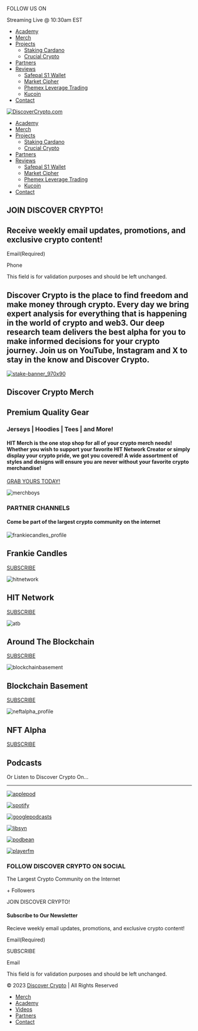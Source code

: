 FOLLOW US ON[](https://www.instagram.com/bitboy_crypto/ "Follow Us On Instagram")[](https://www.youtube.com/@DiscoverCrypto_ "Watch Us On YouTube")[](https://www.facebook.com/DiscoverCryptoChannel "Follow Us On Facebook")[](https://twitter.com/DiscoverCrypto_ "Follow Us On Twitter")[](https://www.tiktok.com/@discovercrypto_ "View Us On TikTok")[](https://www.threads.net/@bitboy_crypto "View Us On Threads")[](https://discord.gg/bitlab "View Us On Discord")

Streaming Live @ 10:30am EST

* [Academy](http://bitlabacademy.com/)
* [Merch](https://www.hitmerch.com/)
* [Projects](#)
    * [Staking Cardano](https://discovercrypto.live/staking/cardano/)
    * [Crucial Crypto](https://crucialcrypto.io/)
* [Partners](https://discovercrypto.live/partners/)
* [Reviews](#)
    * [Safepal S1 Wallet](https://discovercrypto.live/review/safepal/)
    * [Market Cipher](https://discovercrypto.live/review/market-cipher/)
    * [Phemex Leverage Trading](https://discovercrypto.live/review/phemex/)
    * [Kucoin](https://discovercrypto.live/review/kucoin-excahnge/)
* [Contact](https://discovercrypto.live/contact/)

[![DiscoverCrypto.com](http://discovercrypto.live/wp-content/uploads/2023/09/discovercrypto-white.png "DiscoverCrypto.com")](https://discovercrypto.live/ "Discover Crypto")

* [Academy](http://bitlabacademy.com/)
* [Merch](https://www.hitmerch.com/)
* [Projects](#)
    * [Staking Cardano](https://discovercrypto.live/staking/cardano/)
    * [Crucial Crypto](https://crucialcrypto.io/)
* [Partners](https://discovercrypto.live/partners/)
* [Reviews](#)
    * [Safepal S1 Wallet](https://discovercrypto.live/review/safepal/)
    * [Market Cipher](https://discovercrypto.live/review/market-cipher/)
    * [Phemex Leverage Trading](https://discovercrypto.live/review/phemex/)
    * [Kucoin](https://discovercrypto.live/review/kucoin-excahnge/)
* [Contact](https://discovercrypto.live/contact/)

JOIN DISCOVER CRYPTO!
---------------------

Receive weekly email updates, promotions, and exclusive crypto content!
-----------------------------------------------------------------------

Email(Required)

Phone

This field is for validation purposes and should be left unchanged.

          

Discover Crypto is the place to find freedom and make money through crypto. Every day we bring expert analysis for everything that is happening in the world of crypto and web3. Our deep research team delivers the best alpha for you to make informed decisions for your crypto journey. Join us on YouTube, Instagram and X to stay in the know and Discover Crypto.
------------------------------------------------------------------------------------------------------------------------------------------------------------------------------------------------------------------------------------------------------------------------------------------------------------------------------------------------------------------------

[![](https://discovercrypto.live/wp-content/uploads/2023/03/stake-banner_970x90.gif "stake-banner_970x90")](https://stake.com/?c=BitBoy)

Discover Crypto Merch
---------------------

Premium Quality Gear
--------------------

### Jerseys | Hoodies | Tees | and More!

#### HIT Merch is the one stop shop for all of your crypto merch needs! Whether you wish to support your favorite HIT Network Creator or simply display your crypto pride, we got you covered! A wide assortment of styles and designs will ensure you are never without your favorite crypto merchandise!

[GRAB YOURS TODAY!](https://www.hitmerch.com/ "About Us")

![](https://discovercrypto.live/wp-content/uploads/2023/09/merchboys.png "merchboys")

### PARTNER CHANNELS

#### Come be part of the largest crypto community on the internet

![](https://discovercrypto.live/wp-content/uploads/2022/07/frankiecandles_profile.jpeg "frankiecandles_profile")

Frankie Candles
---------------

[SUBSCRIBE](https://www.youtube.com/channel/UCWFYVFd4RkiDecuix04qbQA?sub_confirmation=1)

![](https://discovercrypto.live/wp-content/uploads/2022/07/hitnetwork.jpeg "hitnetwork")

HIT Network
-----------

[SUBSCRIBE](https://www.youtube.com/channel/UCKuqgP4hJjZOOkFxf6jf21w?sub_confirmation=1)

![](https://discovercrypto.live/wp-content/uploads/2022/12/atb.jpg "atb")

Around The Blockchain
---------------------

[SUBSCRIBE](https://www.youtube.com/channel/UCks5v9rXhBWcN39EzJEhIvg?sub_confirmation=1)

![](https://discovercrypto.live/wp-content/uploads/2022/12/blockchainbasement.jpg "blockchainbasement")

Blockchain Basement
-------------------

[SUBSCRIBE](https://www.youtube.com/channel/UCB8sMtMOYVY_m6jYZcnQdUA?sub_confirmation=1)

![](https://discovercrypto.live/wp-content/uploads/2022/07/neftalpha_profile.jpeg "neftalpha_profile")

NFT Alpha
---------

[SUBSCRIBE](https://www.youtube.com/channel/UC9j3g3xxcoGg5COyN1-F2Eg?sub_confirmation=1)

Podcasts
--------

Or Listen to Discover Crypto On…


------------------------------------

[![](https://discovercrypto.live/wp-content/uploads/2022/06/applepod.png "applepod")](https://podcasts.apple.com/us/podcast/the-bitboy-crypto-podcast/id1554097435)

[![](https://discovercrypto.live/wp-content/uploads/2022/06/spotify.png "spotify")](https://open.spotify.com/show/3fVsAvmfcWrcOgrXdACJAF)

[![](https://discovercrypto.live/wp-content/uploads/2022/06/googlepodcasts.png "googlepodcasts")](https://podcasts.google.com/feed/aHR0cHM6Ly9iaXRib3ljcnlwdG8ubGlic3luLmNvbS9yc3M?sa=X&ved=0CAMQ4aUDahcKEwj4uvWn0_HvAhUAAAAAHQAAAAAQAQ&hl=en)

[![](https://discovercrypto.live/wp-content/uploads/2022/06/libsyn.png "libsyn")](https://bitboycrypto.libsyn.com/website)

[![](https://discovercrypto.live/wp-content/uploads/2022/06/podbean.png "podbean")](https://www.podbean.com/podcast-detail/cbhwh-199b81/The-Bitboy-Crypto-Podcast)

[![](https://discovercrypto.live/wp-content/uploads/2022/06/playerfm.png "playerfm")](https://player.fm/series/the-bitboy-crypto-podcast)

  

 

### FOLLOW DISCOVER CRYPTO ON SOCIAL

The Largest Crypto Community on the Internet

[](https://www.instagram.com/bitboy_crypto/ "Follow Us On Instagram")[](https://www.youtube.com/@DiscoverCrypto_ "Watch Us On YouTube")[](https://www.facebook.com/DiscoverCryptoChannel "Follow Us On Facebook")[](https://twitter.com/DiscoverCrypto_ "Follow Us On Twitter")[](https://www.tiktok.com/@discovercrypto_ "View Us On TikTok")[](https://www.threads.net/@bitboy_crypto "View Us On Threads")[](https://discord.gg/bitlab "View Us On Discord")

\+ Followers

JOIN DISCOVER CRYPTO!

#### Subscribe to Our Newsletter

Recieve weekly email updates, promotions, and exclusive crypto content!

Email(Required)

SUBSCRIBE

Email

This field is for validation purposes and should be left unchanged.

          

© 2023 [Discover Crypto](http://discovercrypto.live/) | All Rights Reserved

* [Merch](https://www.hitmerch.com/)
* [Academy](http://bitlabacademy.com/)
* [Videos](https://www.youtube.com/channel/UCjemQfjaXAzA-95RKoy9n_g)
* [Partners](https://discovercrypto.live/partners/)
* [Contact](https://discovercrypto.live/contact/)